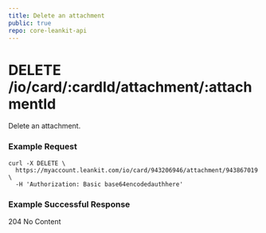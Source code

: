 ```yaml
---
title: Delete an attachment
public: true
repo: core-leankit-api
---
```

# DELETE /io/card/:cardId/attachment/:attachmentId
Delete an attachment.

### Example Request
```shell
curl -X DELETE \
  https://myaccount.leankit.com/io/card/943206946/attachment/943867019 \
  -H 'Authorization: Basic base64encodedauthhere'
```

### Example Successful Response

204 No Content

